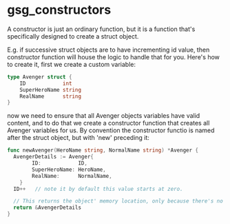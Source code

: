 # gsg_constructors


A constructor is just an ordinary function, but it is a function that's specifically designed to create a struct object. 

E.g. if successive struct objects are to have incrementing id value, then constructor function will house the logic to handle that for you. Here's how to create it, first we create a custom variable:


```go
type Avenger struct {
	ID            int
	SuperHeroName string
	RealName      string
}
```

now we need to ensure that all Avenger objects variables have valid content, and to do that we create a constructor function that creates all Avenger variables for us. By convention the constructor functio is named after the struct object, but with 'new' preceding it:


```go
func newAvenger(HeroName string, NormalName string) *Avenger {
  AvengerDetails := Avenger{
		ID:            ID,
		SuperHeroName: HeroName,
		RealName:      NormalName,
	}
  ID++   // note it by default this value starts at zero. 

  // This returns the object' memory location, only because there's no need to return anything. 
  return &AvengerDetails
}
```




